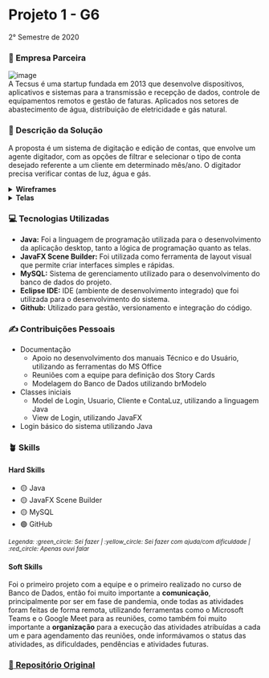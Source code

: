 # Projeto 1 - G6
2° Semestre de 2020 <br/>

### :office: Empresa Parceira
![image](https://user-images.githubusercontent.com/49652498/204660358-bf479de6-3ee5-4360-b9b0-5936f1866fe8.png) <br/>
A Tecsus é uma startup fundada em 2013 que desenvolve dispositivos, aplicativos e sistemas para a transmissão e recepção de dados, controle de equipamentos remotos e gestão de faturas. Aplicados nos setores de abastecimento de água, distribuição de eletricidade e gás natural.


### :dart:	Descrição da Solução
A proposta é um sistema de digitação e edição de contas, que envolve um agente digitador, com as opções de filtrar e selecionar o tipo de conta desejado referente a um cliente em determinado mês/ano. O digitador precisa verificar contas de luz, água e gás. <br/>

<details>
  <summary><b> Wireframes </b></summary>
  - Login <br/>
  <img src="https://user-images.githubusercontent.com/49652498/202557802-65498286-1339-4342-90ad-ba23f1c8c526.png"/><br/>
  - Menu <br/>
  <img src="https://user-images.githubusercontent.com/49652498/202557854-82e1d20b-2329-40ac-822e-b9e860f483de.png"/><br/>
  - Busca <br/>
  <img src="https://user-images.githubusercontent.com/49652498/202557916-ca8447ee-ba29-483b-af40-337b9e312329.png"/><br/>
  - Resultado de Pesquisa <br/>
  <img src="https://user-images.githubusercontent.com/49652498/202557997-488d1b8d-7f9a-4c0c-905f-c99b36fc4271.png"/><br/>
  - Seleção de Tipo de Conta <br/>
  <img src="https://user-images.githubusercontent.com/49652498/202558055-0d359bc8-b1e2-4117-99a5-1cbfbcb1bda9.png"/><br/>
  - Seleção de Conta <br/>
  <img src="https://user-images.githubusercontent.com/49652498/202558119-e8eb415e-cbb6-477a-9421-8fca7bdaabc2.png"/><br/>
  - Detalhamento <br/>
  <img src="https://user-images.githubusercontent.com/49652498/202558181-73f0b8f7-16b2-4b45-9eff-32fb304a0d6a.png"/><br/>
  - Cadastro de Cliente <br/>
  <img src="https://user-images.githubusercontent.com/49652498/202558234-4702a3ad-c931-4345-b0d0-20b72fe9740c.png"/><br/>
  - Produtividade <br/>
  <img src="https://user-images.githubusercontent.com/49652498/202558327-f4e8f48d-f993-4687-bcb5-ba3ea8bc466f.png"/><br/>
  - Editar/Excluir conta
  <img src="https://user-images.githubusercontent.com/49652498/202558408-636dc414-1ae9-492d-90eb-dec5d1cdb5e9.png"/><br/>
</details>

<details>
  <summary><b> Telas </b></summary>
  - Login <br/>
  <img src="https://user-images.githubusercontent.com/49652498/202559078-5a4fac8f-4112-4d50-ab99-6b1a1759892b.png"/><br/>
  - Menu <br/>
  <img src="https://user-images.githubusercontent.com/49652498/202559188-8ca73a62-ef1c-4855-860e-c61754c14c72.png"/><br/>
  - Cadastro de Usuário <br/>
  <img src="https://user-images.githubusercontent.com/49652498/202559302-0bd08764-2662-4ef0-94eb-7c480c0f7361.png"/><br/>
  - Cadastro de Cliente <br/>
  <img src="https://user-images.githubusercontent.com/49652498/202559446-fc8baab9-1ba3-4ddb-8d48-84b4b8ee36a2.png"/><br/>
  - Cadastro de Imóvel <br/>
  <img src="https://user-images.githubusercontent.com/49652498/202559547-449dc533-ed74-4833-bff8-c376cd860364.png"/><br/>
  - Cadastro de Conta de Gás <br/>
  <img src="https://user-images.githubusercontent.com/49652498/202559658-79cba036-d01a-487c-9e52-f9df1bbe0b15.png"/><br/>
  - Cadastro de Conta de Água <br/>
  <img src="https://user-images.githubusercontent.com/49652498/202559838-0b9a395f-79c4-4fc6-84eb-fc458ee3a203.png"/><br/>
  - Cadastro de Conta de Luz <br/>
  <img src="https://user-images.githubusercontent.com/49652498/202559909-06e875a0-512f-4485-b1ea-367eadeb50d6.png"/><br/>
  - Busca <br/>
  <img src="https://user-images.githubusercontent.com/49652498/202559978-49167c3e-5978-4392-bbf6-0cc8f66fb9c5.png"/><br/>
  - Resultado de Pesquisa <br/>
  <img src="https://user-images.githubusercontent.com/49652498/202560332-669d3250-220f-4c50-9360-8474074e11f5.png"/><br/>
</details>


### :computer:	Tecnologias Utilizadas
- **Java:** Foi a linguagem de programação utilizada para o desenvolvimento da aplicação desktop, tanto a lógica de programação quanto as telas.
- **JavaFX Scene Builder:** Foi utilizada como ferramenta de layout visual que permite criar interfaces simples e rápidas.
- **MySQL:** Sistema de gerenciamento utilizado para o desenvolvimento do banco de dados do projeto.
- **Eclipse IDE:** IDE (ambiente de desenvolvimento integrado) que foi utilizada para o desenvolvimento do sistema.
- **Github:** Utilizado para gestão, versionamento e integração do código.

### :writing_hand: Contribuições Pessoais
- Documentação
  - Apoio no desenvolvimento dos manuais Técnico e do Usuário, utilizando as ferramentas do MS Office
  - Reuniões com a equipe para definição dos Story Cards
  - Modelagem do Banco de Dados utilizando brModelo
- Classes iniciais
  - Model de Login, Usuario, Cliente e ContaLuz, utilizando a linguagem Java
  - View de Login, utilizando JavaFX
- Login básico do sistema utilizando Java

### :potted_plant: Skills
#### Hard Skills
- :yellow_circle: Java
- :yellow_circle: JavaFX Scene Builder
- :yellow_circle: MySQL
- :green_circle: GitHub
<p><sub><i>Legenda: :green_circle:	Sei fazer | :yellow_circle:	Sei fazer com ajuda/com dificuldade | :red_circle: Apenas ouvi falar </i></sub></p>

#### Soft Skills
Foi o primeiro projeto com a equipe e o primeiro realizado no curso de Banco de Dados, então foi muito importante a **comunicação**, principalmente por ser em fase de pandemia, onde todas as atividades foram feitas de forma remota, utilizando ferramentas como o Microsoft Teams e o Google Meet para as reuniões, como também foi muito importante a **organização** para a execução das atividades atribuídas a cada um e para agendamento das reuniões, onde informávamos o status das atividades, as dificuldades, pendências e atividades futuras.

### <a href="https://github.com/rangelandrade/PI-GRUPO-6"> :link: Repositório Original </a>
